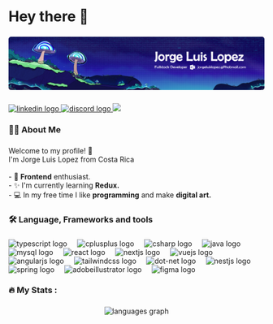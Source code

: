 <h1 align="left">Hey there 👋</h1>

###

![Portrait](https://github.com/Logon2390/Logon2390/blob/main/banner.png)

###

<div align="left">
  <a href="https://www.linkedin.com/in/jorge-luis-lopez-gonzalez-86ab2a284/" target="_blank">
    <img src="https://raw.githubusercontent.com/maurodesouza/profile-readme-generator/master/src/assets/icons/social/linkedin/default.svg" width="37" height="25" alt="linkedin logo"  />
  </a>
  <a href="https://discordapp.com/users/206242992279912449" target="_blank">
    <img src="https://raw.githubusercontent.com/maurodesouza/profile-readme-generator/master/src/assets/icons/social/discord/default.svg" width="37" height="25" alt="discord logo"  />
  </a>
  <img src="https://visitor-badge.laobi.icu/badge?page_id=Logon2390.Logon2390&left_color=navy&right_color=turquoise" />
</div>

###

<h3 align="left">👩‍💻  About Me</h3>

###

<p align="left">Welcome to my profile! 🍃<br>I'm Jorge Luis Lopez from Costa Rica<br><br>- 🔭 <strong>Frontend</strong> enthusiast.<br>- ✨ I'm currently learning <strong>Redux.</strong><br>- 💻 In my free time I like <strong>programming</strong> and make <strong>digital art.</strong></p>

###

<h3 align="left">🛠 Language, Frameworks and tools</h3>

###

<div align="left">
  <img src="https://cdn.jsdelivr.net/gh/devicons/devicon/icons/typescript/typescript-original.svg" height="35" alt="typescript logo"  />
  <img width="12" />
  <img src="https://cdn.jsdelivr.net/gh/devicons/devicon/icons/cplusplus/cplusplus-original.svg" height="35" alt="cplusplus logo"  />
  <img width="12" />
  <img src="https://cdn.jsdelivr.net/gh/devicons/devicon/icons/csharp/csharp-original.svg" height="35" alt="csharp logo"  />
  <img width="12" />
  <img src="https://cdn.jsdelivr.net/gh/devicons/devicon/icons/java/java-original.svg" height="35" alt="java logo"  />
  <img width="12" />
  <img src="https://cdn.jsdelivr.net/gh/devicons/devicon/icons/mysql/mysql-original.svg" height="35" alt="mysql logo"  />
  <img width="12" />
  <img src="https://cdn.jsdelivr.net/gh/devicons/devicon/icons/react/react-original.svg" height="35" alt="react logo"  />
  <img width="12" />
  <img src="https://cdn.jsdelivr.net/gh/devicons/devicon/icons/nextjs/nextjs-original.svg" height="35" alt="nextjs logo"  />
  <img width="12" />
  <img src="https://cdn.jsdelivr.net/gh/devicons/devicon/icons/vuejs/vuejs-original.svg" height="35" alt="vuejs logo"  />
  <img width="12" />
  <img src="https://cdn.jsdelivr.net/gh/devicons/devicon/icons/angularjs/angularjs-original.svg" height="35" alt="angularjs logo"  />
  <img width="12" />
  <img src="https://skillicons.dev/icons?i=tailwind" height="35" alt="tailwindcss logo"  />
  <img width="12" />
  <img src="https://skillicons.dev/icons?i=dotnet" height="35" alt="dot-net logo"  />
  <img width="12" />
  <img src="https://cdn.jsdelivr.net/gh/devicons/devicon/icons/nestjs/nestjs-original.svg" height="35" alt="nestjs logo"  />
  <img width="12" />
  <img src="https://skillicons.dev/icons?i=spring" height="35" alt="spring logo"  />
  <img width="12" />
  <img src="https://skillicons.dev/icons?i=ai" height="35" alt="adobeillustrator logo"  />
  <img width="12" />
  <img src="https://skillicons.dev/icons?i=figma" height="35" alt="figma logo"  />
</div>

###

<h3 align="left">🔥   My Stats :</h3>

###

<div align="center">
<img src="https://github-readme-stats.vercel.app/api/top-langs?username=Logon2390&locale=en&hide_title=true&layout=compact&card_width=320&langs_count=6&theme=tokyonight&hide_border=true&order=2" height="320" alt="languages graph"  />
</div>

###
